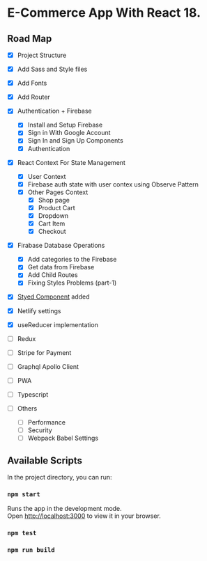 # E-Commerce App With React 18.

## Road Map

- [x] Project Structure
- [x] Add Sass and Style files
- [x] Add Fonts

- [x] Add Router
- [x] Authentication + Firebase
  - [x] Install and Setup Firebase
  - [x] Sign in With Google Account
  - [x] Sign In and Sign Up Components
  - [x] Authentication
- [x] React Context For State Management
  - [x] User Context
  - [x] Firebase auth state with user contex using Observe Pattern
  - [x] Other Pages Context
    - [x] Shop page
    - [x] Product Cart
    - [x] Dropdown
    - [x] Cart Item
    - [x] Checkout
- [x] Firabase Database Operations
  - [x] Add categories to the Firebase
  - [x] Get data from Firebase
  - [x] Add Child Routes
  - [x] Fixing Styles Problems (part-1)
- [x] [Styed Component](https://styled-components.com/) added
- [x] Netlify settings
- [x] useReducer implementation
- [ ] Redux
- [ ] Stripe for Payment
- [ ] Graphql Apollo Client
- [ ] PWA
- [ ] Typescript
- [ ] Others
  - [ ] Performance
  - [ ] Security
  - [ ] Webpack Babel Settings

## Available Scripts

In the project directory, you can run:

### `npm start`

Runs the app in the development mode.\
Open [http://localhost:3000](http://localhost:3000) to view it in your browser.

### `npm test`

### `npm run build`
